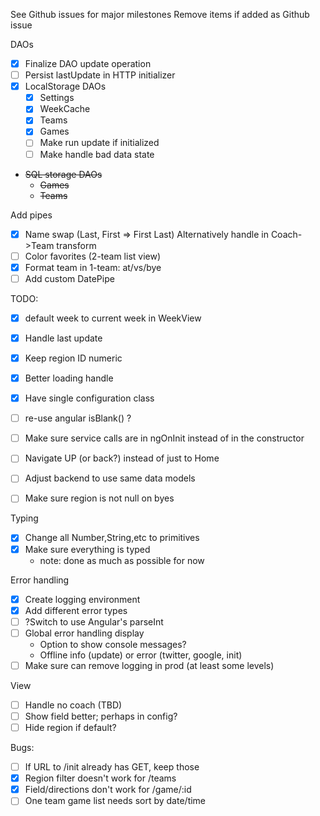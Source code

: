 See Github issues for major milestones
Remove items if added as Github issue

DAOs

- [x] Finalize DAO update operation
- [ ] Persist lastUpdate in HTTP initializer
- [x] LocalStorage DAOs
    - [x] Settings
    - [x] WeekCache
    - [x] Teams
    - [x] Games
    - [ ] Make run update if initialized
    - [ ] Make handle bad data state
- ~~SQL storage DAOs~~
    - ~~Games~~
    - ~~Teams~~

Add pipes

- [x] Name swap (Last, First => First Last)
      Alternatively handle in Coach->Team transform
- [ ] Color favorites (2-team list view)
- [x] Format team in 1-team: at/vs/bye
- [ ] Add custom DatePipe

TODO:

- [x] default week to current week in WeekView
- [x] Handle last update
- [x] Keep region ID numeric
- [x] Better loading handle
- [x] Have single configuration class
- [ ] re-use angular isBlank() ?
- [ ] Make sure service calls are in ngOnInit instead of in the constructor

- [ ] Navigate UP (or back?) instead of just to Home
- [ ] Adjust backend to use same data models
- [ ] Make sure region is not null on byes

Typing

- [x] Change all Number,String,etc to primitives
- [x] Make sure everything is typed
    - note: done as much as possible for now

Error handling

- [x] Create logging environment
- [x] Add different error types
- [ ] ?Switch to use Angular's parseInt
- [ ] Global error handling display
    - Option to show console messages?
    - Offline info (update) or error (twitter, google, init)
- [ ] Make sure can remove logging in prod (at least some levels)

View

- [ ] Handle no coach (TBD)
- [ ] Show field better; perhaps in config?
- [ ] Hide region if default?

Bugs:

- [ ] If URL to /init already has GET, keep those
- [x] Region filter doesn't work for /teams
- [x] Field/directions don't work for /game/:id
- [ ] One team game list needs sort by date/time
